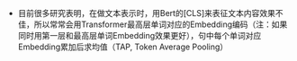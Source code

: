 - 目前很多研究表明，在做文本表示时，用Bert的[CLS]来表征文本内容效果不佳，所以常常会用Transformer最高层单词对应的Embedding编码（注：如果同时用第一层和最高层单词Embedding效果更好），句中每个单词对应Embedding累加后求均值（TAP, Token Average Pooling）